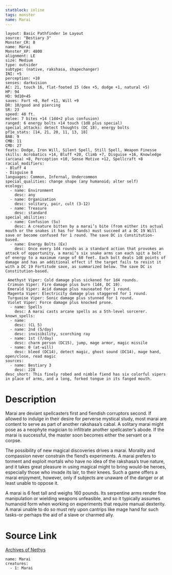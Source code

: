 ```yaml
---
statblock: inline
tags: monster
name: Marai
---
```

```statblock
layout: Basic Pathfinder 1e Layout
source: "Bestiary 3"
Monster_CR: 8
name: Marai
Monster_XP: 4800
alignment: LE
size: Medium
type: outsider
subtype: (native, rakshasa, shapechanger)
INI: +5
perception: +10
senses: darkvision
AC: 21, touch 16, flat-footed 15 (dex +5, dodge +1, natural +5)
HP: 94
HD: 9d10+45
saves: Fort +8, Ref +11, Will +9
DR: 10/good and piercing
SR: 23
speed: 40 ft.
melee: 7 bites +14 (1d4+2 plus confusion)
ranged: 6 energy bolts +14 touch (1d8 plus special)
special_attacks: detect thoughts (DC 18), energy bolts
pf1e_stats: [14, 21, 20, 11, 13, 18]
BAB: 9
CMB: 11
CMD: 27
feats: Dodge, Iron Will, Silent Spell, Still Spell, Weapon Finesse
skills: Acrobatics +14, Bluff +20, Climb +7, Disguise +16, Knowledge (arcana) +8, Perception +10, Sense Motive +12, Spellcraft +8
racial_modifiers:
- Bluff 4
- Disguise 8
languages: Common, Infernal, Undercommon
special_qualities: change shape (any humanoid; alter self)
ecology:
  - name: Environment
    desc: any
  - name: Organisation
    desc: solitary, pair, cult (3-12)
  - name: Treasure
    desc: standard
special_abilities:
  - name: Confusion (Su)
    desc: A creature bitten by a marai’s bite (from either its actual mouth or the snakes it has for hands) must succeed at a DC 19 Will save or become confused for 1 round. The save DC is Constitution-based.
  - name: Energy Bolts (Ex)
    desc: Once every 1d4 rounds as a standard action that provokes an attack of opportunity, a marai’s six snake arms can each spit a bolt of energy to a maximum range of 60 feet. Each bolt deals 1d8 points of damage and has an additional effect if the target fails to resist it with a DC 19 Fortitude save, as summarized below. The save DC is Constitution-based.

 Amethyst Viper: Cold damage plus sickened for 1d4 rounds.
 Crimson Viper: Fire damage plus burn (1d4, DC 19).
 Emerald Viper: Acid damage plus nauseated for 1 round.
 Magenta Viper: Electricity damage plus staggered for 1 round.
 Turquoise Viper: Sonic damage plus stunned for 1 round.
 Violet Viper: Force damage plus knocked prone.
  - name: Spells
    desc: A marai casts arcane spells as a 5th-level sorcerer.
known_spells:
  - name:
    desc: (CL 5)
  - name: 2nd (5/day)
    desc: invisibility, scorching ray
  - name: 1st (7/day)
    desc: charm person (DC15), jump, mage armor, magic missile
  - name: 0 (at-will)
    desc: bleed (DC14), detect magic, ghost sound (DC14), mage hand, open/close, read magic
sources:
  - name: Bestiary 3
    desc: 228
desc_short: This finely robed and nimble fiend has six colorful vipers in place of arms, and a long, forked tongue in its fanged mouth.
```
# Description
Marai are deviant spellcasters first and fiendish corruptors second. If allowed to indulge in their desire for perverse mystical study, most marai are content to serve as part of another rakshasa’s cabal. A solitary marai might pose as a neophyte magician to infiltrate another spellcaster’s abode. If the marai is successful, the master soon becomes either the servant or a corpse.

The possibility of new magical discoveries drives a marai. Morality and compassion never constrain the fiend’s experiments. A marai prefers to torment and exploit mortals who have no idea of the rakshasa’s true nature, and it takes great pleasure in using magical might to bring would-be heroes, especially those who invade its lair, to their knees. Such a game offers a marai enjoyment, however, only if subjects are unaware of the danger or at least unable to oppose it.

A marai is 6 feet tall and weighs 160 pounds. Its serpentine arms render fine manipulation or wielding weapons unfeasible, and so it typically assumes humanoid form when working on experiments that require manual dexterity. A marai unable to do so must rely upon cantrips like mage hand for such tasks-or perhaps the aid of a slave or charmed ally.
# Source Link
[Archives of Nethys](https://aonprd.com/MonsterDisplay.aspx?ItemName=Marai)
```encounter-table
name: Marai
creatures:
  - 1: Marai
```
